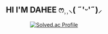 <div align = center>
  
  <h2> HI I'M DAHEE ෆ⸒⸒⸜( ˶'ᵕ'˶)⸝ </h2>
  
[![Solved.ac Profile](http://mazassumnida.wtf/api/v2/generate_badge?boj=chlek555)](https://solved.ac/chlek555/)
